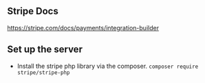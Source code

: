 
## Stripe Docs
https://stripe.com/docs/payments/integration-builder

## Set up the server
- Install the stripe php library via the composer. 
 `composer require stripe/stripe-php`